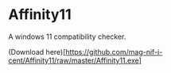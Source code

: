 # Affinity11
A windows 11 compatibility checker.

(Download here)[https://github.com/mag-nif-i-cent/Affinity11/raw/master/Affinity11.exe]
